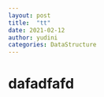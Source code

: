 ```yaml
---
layout: post
title:  "tt"
date: 2021-02-12
author: yudini
categories: DataStructure
---
```


# dafadfafd